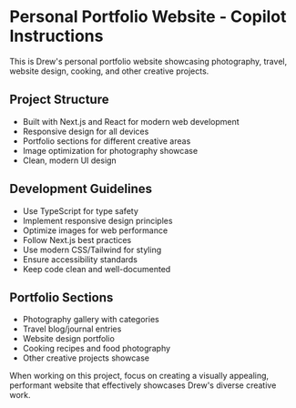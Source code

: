 # Personal Portfolio Website - Copilot Instructions

This is Drew's personal portfolio website showcasing photography, travel, website design, cooking, and other creative projects.

## Project Structure
- Built with Next.js and React for modern web development
- Responsive design for all devices
- Portfolio sections for different creative areas
- Image optimization for photography showcase
- Clean, modern UI design

## Development Guidelines
- Use TypeScript for type safety
- Implement responsive design principles
- Optimize images for web performance
- Follow Next.js best practices
- Use modern CSS/Tailwind for styling
- Ensure accessibility standards
- Keep code clean and well-documented

## Portfolio Sections
- Photography gallery with categories
- Travel blog/journal entries
- Website design portfolio
- Cooking recipes and food photography
- Other creative projects showcase

When working on this project, focus on creating a visually appealing, performant website that effectively showcases Drew's diverse creative work.